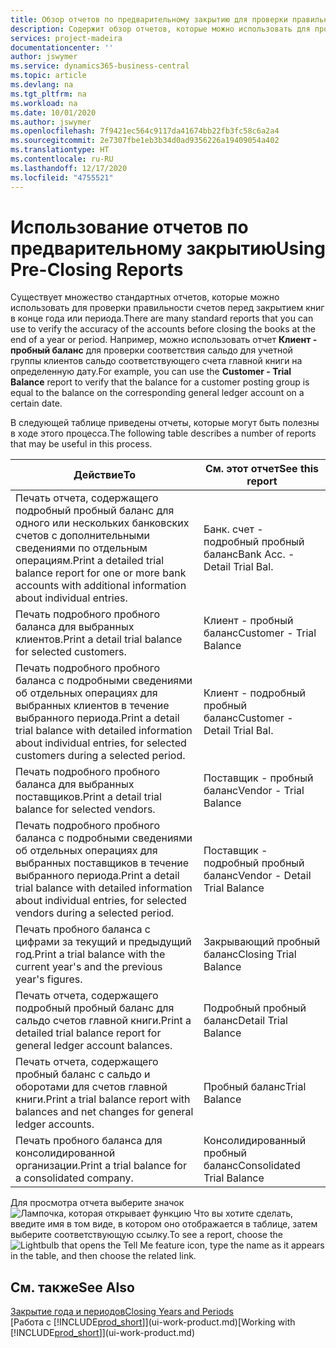 ```yaml
---
title: Обзор отчетов по предварительному закрытию для проверки правильности учета | Документация Майкрософт
description: Содержит обзор отчетов, которые можно использовать для проверки правильности учета перед закрытием книг в конце года или периода.
services: project-madeira
documentationcenter: ''
author: jswymer
ms.service: dynamics365-business-central
ms.topic: article
ms.devlang: na
ms.tgt_pltfrm: na
ms.workload: na
ms.date: 10/01/2020
ms.author: jswymer
ms.openlocfilehash: 7f9421ec564c9117da41674bb22fb3fc58c6a2a4
ms.sourcegitcommit: 2e7307fbe1eb3b34d0ad9356226a19409054a402
ms.translationtype: HT
ms.contentlocale: ru-RU
ms.lasthandoff: 12/17/2020
ms.locfileid: "4755521"
---
```

# <a name="using-pre-closing-reports"></a><span data-ttu-id="d5f45-103">Использование отчетов по предварительному закрытию</span><span class="sxs-lookup"><span data-stu-id="d5f45-103">Using Pre-Closing Reports</span></span>
<span data-ttu-id="d5f45-104">Существует множество стандартных отчетов, которые можно использовать для проверки правильности счетов перед закрытием книг в конце года или периода.</span><span class="sxs-lookup"><span data-stu-id="d5f45-104">There are many standard reports that you can use to verify the accuracy of the accounts before closing the books at the end of a year or period.</span></span> <span data-ttu-id="d5f45-105">Например, можно использовать отчет **Клиент - пробный баланс** для проверки соответствия сальдо для учетной группы клиентов сальдо соответствующего счета главной книги на определенную дату.</span><span class="sxs-lookup"><span data-stu-id="d5f45-105">For example, you can use the **Customer - Trial Balance** report to verify that the balance for a customer posting group is equal to the balance on the corresponding general ledger account on a certain date.</span></span>

<span data-ttu-id="d5f45-106">В следующей таблице приведены отчеты, которые могут быть полезны в ходе этого процесса.</span><span class="sxs-lookup"><span data-stu-id="d5f45-106">The following table describes a number of reports that may be useful in this process.</span></span>

| <span data-ttu-id="d5f45-107">Действие</span><span class="sxs-lookup"><span data-stu-id="d5f45-107">To</span></span> | <span data-ttu-id="d5f45-108">См. этот отчет</span><span class="sxs-lookup"><span data-stu-id="d5f45-108">See this report</span></span> |
| --- | --- |
| <span data-ttu-id="d5f45-109">Печать отчета, содержащего подробный пробный баланс для одного или нескольких банковских счетов с дополнительными сведениями по отдельным операциям.</span><span class="sxs-lookup"><span data-stu-id="d5f45-109">Print a detailed trial balance report for one or more bank accounts with additional information about individual entries.</span></span> |<span data-ttu-id="d5f45-110">Банк. счет - подробный пробный баланс</span><span class="sxs-lookup"><span data-stu-id="d5f45-110">Bank Acc. - Detail Trial Bal.</span></span> |
| <span data-ttu-id="d5f45-111">Печать подробного пробного баланса для выбранных клиентов.</span><span class="sxs-lookup"><span data-stu-id="d5f45-111">Print a detail trial balance for selected customers.</span></span> |<span data-ttu-id="d5f45-112">Клиент - пробный баланс</span><span class="sxs-lookup"><span data-stu-id="d5f45-112">Customer - Trial Balance</span></span> |
| <span data-ttu-id="d5f45-113">Печать подробного пробного баланса с подробными сведениями об отдельных операциях для выбранных клиентов в течение выбранного периода.</span><span class="sxs-lookup"><span data-stu-id="d5f45-113">Print a detail trial balance with detailed information about individual entries, for selected customers during a selected period.</span></span> |<span data-ttu-id="d5f45-114">Клиент - подробный пробный баланс</span><span class="sxs-lookup"><span data-stu-id="d5f45-114">Customer - Detail Trial Bal.</span></span> |
| <span data-ttu-id="d5f45-115">Печать подробного пробного баланса для выбранных поставщиков.</span><span class="sxs-lookup"><span data-stu-id="d5f45-115">Print a detail trial balance for selected vendors.</span></span> |<span data-ttu-id="d5f45-116">Поставщик - пробный баланс</span><span class="sxs-lookup"><span data-stu-id="d5f45-116">Vendor - Trial Balance</span></span> |
| <span data-ttu-id="d5f45-117">Печать подробного пробного баланса с подробными сведениями об отдельных операциях для выбранных поставщиков в течение выбранного периода.</span><span class="sxs-lookup"><span data-stu-id="d5f45-117">Print a detail trial balance with detailed information about individual entries, for selected vendors during a selected period.</span></span> |<span data-ttu-id="d5f45-118">Поставщик - подробный пробный баланс</span><span class="sxs-lookup"><span data-stu-id="d5f45-118">Vendor - Detail Trial Balance</span></span> |
| <span data-ttu-id="d5f45-119">Печать пробного баланса с цифрами за текущий и предыдущий год.</span><span class="sxs-lookup"><span data-stu-id="d5f45-119">Print a trial balance with the current year's and the previous year's figures.</span></span> |<span data-ttu-id="d5f45-120">Закрывающий пробный баланс</span><span class="sxs-lookup"><span data-stu-id="d5f45-120">Closing Trial Balance</span></span> |
| <span data-ttu-id="d5f45-121">Печать отчета, содержащего подробный пробный баланс для сальдо счетов главной книги.</span><span class="sxs-lookup"><span data-stu-id="d5f45-121">Print a detailed trial balance report for general ledger account balances.</span></span> |<span data-ttu-id="d5f45-122">Подробный пробный баланс</span><span class="sxs-lookup"><span data-stu-id="d5f45-122">Detail Trial Balance</span></span> |
| <span data-ttu-id="d5f45-123">Печать отчета, содержащего пробный баланс с сальдо и оборотами для счетов главной книги.</span><span class="sxs-lookup"><span data-stu-id="d5f45-123">Print a trial balance report with balances and net changes for general ledger accounts.</span></span> |<span data-ttu-id="d5f45-124">Пробный баланс</span><span class="sxs-lookup"><span data-stu-id="d5f45-124">Trial Balance</span></span> |
| <span data-ttu-id="d5f45-125">Печать пробного баланса для консолидированной организации.</span><span class="sxs-lookup"><span data-stu-id="d5f45-125">Print a trial balance for a consolidated company.</span></span> |<span data-ttu-id="d5f45-126">Консолидированный пробный баланс</span><span class="sxs-lookup"><span data-stu-id="d5f45-126">Consolidated Trial Balance</span></span> |

<span data-ttu-id="d5f45-127">Для просмотра отчета выберите значок ![Лампочка, которая открывает функцию Что вы хотите сделать](media/ui-search/search_small.png "Что вы хотите сделать"), введите имя в том виде, в котором оно отображается в таблице, затем выберите соответствующую ссылку.</span><span class="sxs-lookup"><span data-stu-id="d5f45-127">To see a report, choose the ![Lightbulb that opens the Tell Me feature](media/ui-search/search_small.png "Tell me what you want to do") icon, type the name as it appears in the table, and then choose the related link.</span></span>

## <a name="see-also"></a><span data-ttu-id="d5f45-128">См. также</span><span class="sxs-lookup"><span data-stu-id="d5f45-128">See Also</span></span>
[<span data-ttu-id="d5f45-129">Закрытие года и периодов</span><span class="sxs-lookup"><span data-stu-id="d5f45-129">Closing Years and Periods</span></span>](year-close-years-periods.md)  
<span data-ttu-id="d5f45-130">[Работа с [!INCLUDE[prod_short](includes/prod_short.md)]](ui-work-product.md)</span><span class="sxs-lookup"><span data-stu-id="d5f45-130">[Working with [!INCLUDE[prod_short](includes/prod_short.md)]](ui-work-product.md)</span></span>

